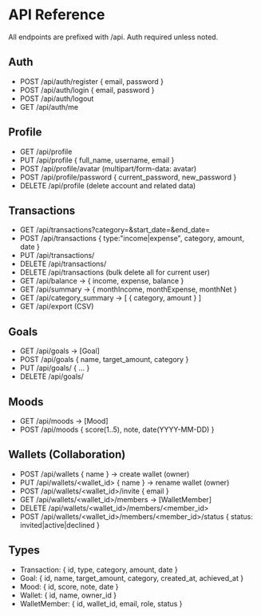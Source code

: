 # API Reference

All endpoints are prefixed with /api. Auth required unless noted.

## Auth
- POST /api/auth/register { email, password }
- POST /api/auth/login { email, password }
- POST /api/auth/logout
- GET  /api/auth/me

## Profile
- GET  /api/profile
- PUT  /api/profile { full_name, username, email }
- POST /api/profile/avatar (multipart/form-data: avatar)
- POST /api/profile/password { current_password, new_password }
- DELETE /api/profile (delete account and related data)

## Transactions
- GET  /api/transactions?category=&start_date=&end_date=
- POST /api/transactions { type:"income|expense", category, amount, date }
- PUT  /api/transactions/<id>
- DELETE /api/transactions/<id>
- DELETE /api/transactions (bulk delete all for current user)
- GET  /api/balance -> { income, expense, balance }
- GET  /api/summary -> { monthIncome, monthExpense, monthNet }
- GET  /api/category_summary -> [ { category, amount } ]
- GET  /api/export (CSV)

## Goals
- GET  /api/goals -> [Goal]
- POST /api/goals { name, target_amount, category }
- PUT  /api/goals/<id> { ... }
- DELETE /api/goals/<id>

## Moods
- GET  /api/moods -> [Mood]
- POST /api/moods { score(1..5), note, date(YYYY-MM-DD) }

## Wallets (Collaboration)
- POST /api/wallets { name } -> create wallet (owner)
- PUT  /api/wallets/<wallet_id> { name } -> rename wallet (owner)
- POST /api/wallets/<wallet_id>/invite { email }
- GET  /api/wallets/<wallet_id>/members -> [WalletMember]
- DELETE /api/wallets/<wallet_id>/members/<member_id>
- POST /api/wallets/<wallet_id>/members/<member_id>/status { status: invited|active|declined }

## Types
- Transaction: { id, type, category, amount, date }
- Goal: { id, name, target_amount, category, created_at, achieved_at }
- Mood: { id, score, note, date }
- Wallet: { id, name, owner_id }
- WalletMember: { id, wallet_id, email, role, status }

